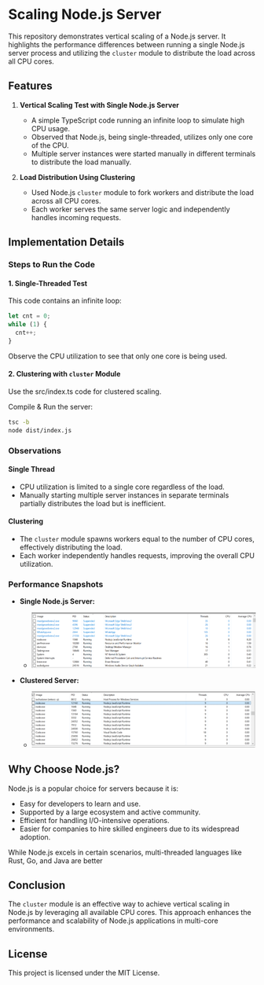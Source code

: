 # Scaling Node.js Server

This repository demonstrates vertical scaling of a Node.js server. It highlights the performance differences between running a single Node.js server process and utilizing the `cluster` module to distribute the load across all CPU cores.

## Features

1. **Vertical Scaling Test with Single Node.js Server**
   - A simple TypeScript code running an infinite loop to simulate high CPU usage.
   - Observed that Node.js, being single-threaded, utilizes only one core of the CPU.
   - Multiple server instances were started manually in different terminals to distribute the load manually.

2. **Load Distribution Using Clustering**
   - Used Node.js `cluster` module to fork workers and distribute the load across all CPU cores.
   - Each worker serves the same server logic and independently handles incoming requests.

## Implementation Details

### Steps to Run the Code

#### 1. Single-Threaded Test

This code contains an infinite loop:
```typescript
let cnt = 0;
while (1) {
  cnt++;
}
```
Observe the CPU utilization to see that only one core is being used.

#### 2. Clustering with `cluster` Module
Use the src/index.ts code for clustered scaling.



Compile & Run the server:
```bash
tsc -b 
node dist/index.js
```

### Observations

#### Single Thread
- CPU utilization is limited to a single core regardless of the load.
- Manually starting multiple server instances in separate terminals partially distributes the load but is inefficient.

#### Clustering
- The `cluster` module spawns workers equal to the number of CPU cores, effectively distributing the load.
- Each worker independently handles requests, improving the overall CPU utilization.

### Performance Snapshots
- **Single Node.js Server:**
  - ![alt text](c1.png)

- **Clustered Server:**
  - ![alt text](c2.png)

## Why Choose Node.js?
Node.js is a popular choice for servers because it is:
- Easy for developers to learn and use.
- Supported by a large ecosystem and active community.
- Efficient for handling I/O-intensive operations.
- Easier for companies to hire skilled engineers due to its widespread adoption.

While Node.js excels in certain scenarios, multi-threaded languages like Rust, Go, and Java are better

## Conclusion
The `cluster` module is an effective way to achieve vertical scaling in Node.js by leveraging all available CPU cores. This approach enhances the performance and scalability of Node.js applications in multi-core environments.

## License
This project is licensed under the MIT License.
